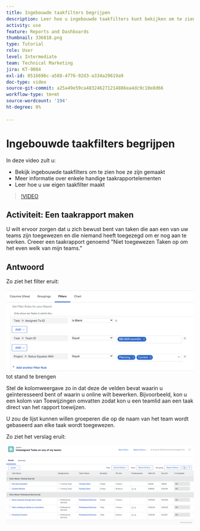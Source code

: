 ```yaml
---
title: Ingebouwde taakfilters begrijpen
description: Leer hoe u ingebouwde taakfilters kunt bekijken om te zien hoe ze zijn gemaakt en hoe u uw eigen taakfilter kunt maken in Workfront.
activity: use
feature: Reports and Dashboards
thumbnail: 336818.png
type: Tutorial
role: User
level: Intermediate
team: Technical Marketing
jira: KT-9084
exl-id: 0516696c-a588-4776-92d3-a334a29619a9
doc-type: video
source-git-commit: a25a49e59ca483246271214886ea4dc9c10e8d66
workflow-type: tm+mt
source-wordcount: '194'
ht-degree: 0%

---
```


# Ingebouwde taakfilters begrijpen

In deze video zult u:

* Bekijk ingebouwde taakfilters om te zien hoe ze zijn gemaakt
* Meer informatie over enkele handige taakrapportelementen
* Leer hoe u uw eigen taakfilter maakt

>[!VIDEO](https://video.tv.adobe.com/v/336818/?quality=12&learn=on)

## Activiteit: Een taakrapport maken

U wilt ervoor zorgen dat u zich bewust bent van taken die aan een van uw teams zijn toegewezen en die niemand heeft toegezegd om er nog aan te werken. Creeer een taakrapport genoemd &quot;Niet toegewezen Taken op om het even welk van mijn teams.&quot;

## Antwoord

Zo ziet het filter eruit:

![ een beeld van het scherm om een taakfilter ](assets/opening-built-in-task-filters-1.png) tot stand te brengen

Stel de kolomweergave zo in dat deze de velden bevat waarin u geïnteresseerd bent of waarin u online wilt bewerken. Bijvoorbeeld, kon u een kolom van Toewijzingen omvatten zodat kon u een teamlid aan een taak direct van het rapport toewijzen.

U zou de lijst kunnen willen groeperen die op de naam van het team wordt gebaseerd aan elke taak wordt toegewezen.

Zo ziet het verslag eruit:

![ een beeld van een taakrapport ](assets/opening-built-in-task-filters-2.png)
